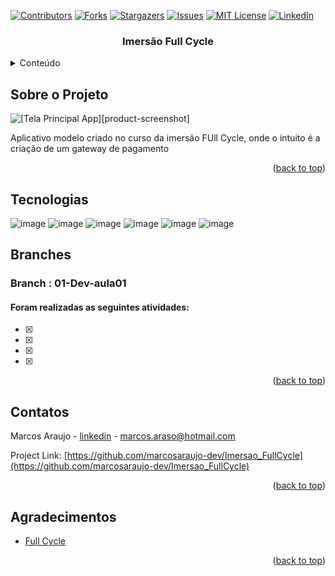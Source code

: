 <div id="top"></div>

[![Contributors][contributors-shield]][contributors-url]
[![Forks][forks-shield]][forks-url]
[![Stargazers][stars-shield]][stars-url]
[![Issues][issues-shield]][issues-url]
[![MIT License][license-shield]][license-url]
[![LinkedIn][linkedin-shield]][linkedin-url]


<h3 align="center">Imersão Full Cycle</h3>

<!-- TABLE OF CONTENTS -->
<details>
  <summary>Conteúdo</summary>
  <ol>
    <li>
      <a href="#Sobre-o-projeto">Sobre o Projeto</a>
    </li>
   <li><a href="#Tecnologias">Tecnologias</a></li>
    <li><a href="#Branches">Branches</a></li>
    <li><a href="#contatos">Contatos</a></li>
    <li><a href="#Agradecimentos">Agradecimentos</a></li>
  </ol>
</details>

<!-- ABOUT THE PROJECT -->
## Sobre o Projeto

![[Tela Principal App][product-screenshot]](https://github.com/marcosaraujo-dev/Imersao_FullCycle/blob/main/Images/01%20-%20Tela%20de%20listagem%20de%20eventos.PNG)

Aplicativo modelo criado no curso da imersão FUll Cycle, onde o intuito é a criação de um gateway de pagamento
 
<p align="right">(<a href="#top">back to top</a>)</p>



## Tecnologias

![image](https://img.shields.io/badge/C%23-239120?style=for-the-badge&logo=c-sharp&logoColor=white)
![image](https://img.shields.io/badge/Go-00ADD8?style=for-the-badge&logo=go&logoColor=white)
![image](https://img.shields.io/badge/nestjs-E0234E?style=for-the-badge&logo=nestjs&logoColor=white)
![image](https://img.shields.io/badge/Apache_Kafka-231F20?style=for-the-badge&logo=apache-kafka&logoColor=white)
![image](https://img.shields.io/badge/SQLite-07405E?style=for-the-badge&logo=sqlite&logoColor=white)
![image](https://img.shields.io/badge/HTML5-E34F26?style=for-the-badge&logo=html5&logoColor=white)



## Branches

### Branch : 01-Dev-aula01
#### Foram realizadas as seguintes atividades:

- [x] 
- [x]  
- [x] 
- [x] 



<p align="right">(<a href="#top">back to top</a>)</p>

<!-- CONTACT -->
## Contatos

Marcos Araujo - [linkedin](https://www.linkedin.com/in/marcosaraujosouza/) - marcos.araso@hotmail.com

Project Link: [https://github.com/marcosaraujo-dev/Imersao_FullCycle](https://github.com/marcosaraujo-dev/Imersao_FullCycle)

<p align="right">(<a href="#top">back to top</a>)</p>



<!-- ACKNOWLEDGMENTS -->
## Agradecimentos

* [Full Cycle](https://fullcycle.com.br/)

<p align="right">(<a href="#top">back to top</a>)</p>


<!-- MARKDOWN LINKS & IMAGES -->
<!-- https://www.markdownguide.org/basic-syntax/#reference-style-links -->

[contributors-shield]: https://img.shields.io/github/contributors/marcosaraujo-dev/Imersao_FullCycle.svg?style=for-the-badge
[contributors-url]: https://github.com/marcosaraujo-dev/Imersao_FullCycle/graphs/contributors
[forks-shield]: https://img.shields.io/github/forks/marcosaraujo-dev/Imersao_FullCycle.svg?style=for-the-badge
[forks-url]: https://github.com/marcosaraujo-dev/Imersao_FullCycle/network/members
[stars-shield]: https://img.shields.io/github/stars/marcosaraujo-dev/Imersao_FullCycle.svg?style=for-the-badge
[stars-url]: https://github.com/marcosaraujo-dev/Imersao_FullCycle/stargazers
[issues-shield]: https://img.shields.io/github/issues/marcosaraujo-dev/Imersao_FullCycle.svg?style=for-the-badge
[issues-url]: https://github.com/marcosaraujo-dev/Imersao_FullCycle/issues
[license-shield]: https://img.shields.io/github/license/marcosaraujo-dev/Imersao_FullCycle.svg?style=for-the-badge
[license-url]: https://github.com/marcosaraujo-dev/Imersao_FullCycle/blob/master/LICENSE.txt
[linkedin-shield]: https://img.shields.io/badge/-LinkedIn-black.svg?style=for-the-badge&logo=linkedin&colorB=555
[linkedin-url]: https://www.linkedin.com/in/marcosaraujosouza/
<!-- [product-screenshot]: Images/01 - Tela de listagem de eventos.PNG -->

